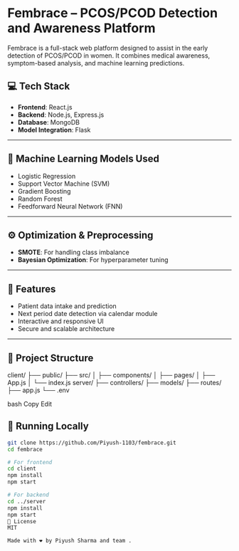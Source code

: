 # Fembrace – PCOS/PCOD Detection and Awareness Platform

Fembrace is a full-stack web platform designed to assist in the early detection of PCOS/PCOD in women. It combines medical awareness, symptom-based analysis, and machine learning predictions.

## 💻 Tech Stack

- **Frontend**: React.js  
- **Backend**: Node.js, Express.js  
- **Database**: MongoDB  
- **Model Integration**: Flask

---

## 🧠 Machine Learning Models Used

- Logistic Regression  
- Support Vector Machine (SVM)  
- Gradient Boosting  
- Random Forest  
- Feedforward Neural Network (FNN)

---

## ⚙️ Optimization & Preprocessing

- **SMOTE**: For handling class imbalance  
- **Bayesian Optimization**: For hyperparameter tuning

---

## 🚀 Features

- Patient data intake and prediction
- Next period date detection via calendar module
- Interactive and responsive UI
- Secure and scalable architecture

---


## 📂 Project Structure
client/
├── public/
├── src/
│ ├── components/
│ ├── pages/
│ ├── App.js
│ └── index.js
server/
├── controllers/
├── models/
├── routes/
├── app.js
└── .env

bash
Copy
Edit

## 🚀 Running Locally
```bash
git clone https://github.com/Piyush-1103/fembrace.git
cd fembrace

# For frontend
cd client
npm install
npm start

# For backend
cd ../server
npm install
npm start
📌 License
MIT

Made with ❤️ by Piyush Sharma and team .
